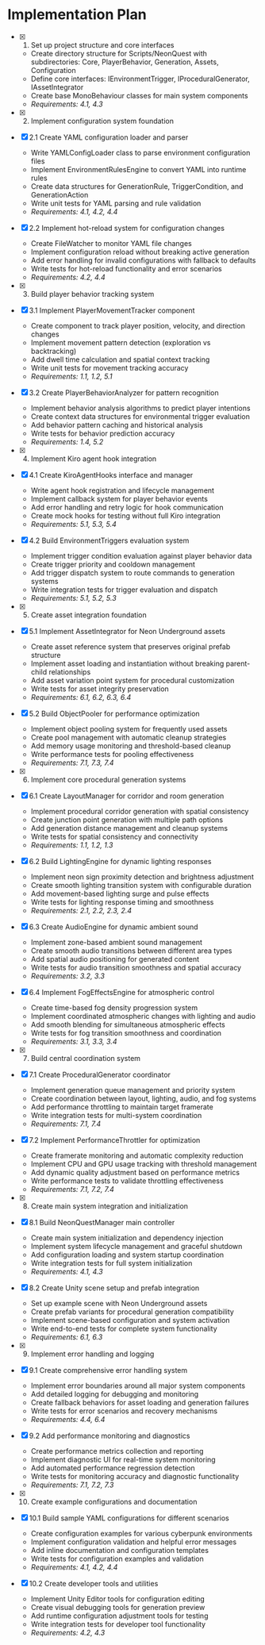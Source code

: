 # Implementation Plan

- [x] 1. Set up project structure and core interfaces






  - Create directory structure for Scripts/NeonQuest with subdirectories: Core, PlayerBehavior, Generation, Assets, Configuration
  - Define core interfaces: IEnvironmentTrigger, IProceduralGenerator, IAssetIntegrator
  - Create base MonoBehaviour classes for main system components
  - _Requirements: 4.1, 4.3_

- [x] 2. Implement configuration system foundation




- [x] 2.1 Create YAML configuration loader and parser


  - Write YAMLConfigLoader class to parse environment configuration files
  - Implement EnvironmentRulesEngine to convert YAML into runtime rules
  - Create data structures for GenerationRule, TriggerCondition, and GenerationAction
  - Write unit tests for YAML parsing and rule validation
  - _Requirements: 4.1, 4.2, 4.4_

- [x] 2.2 Implement hot-reload system for configuration changes


  - Create FileWatcher to monitor YAML file changes
  - Implement configuration reload without breaking active generation
  - Add error handling for invalid configurations with fallback to defaults
  - Write tests for hot-reload functionality and error scenarios
  - _Requirements: 4.2, 4.4_

- [x] 3. Build player behavior tracking system




- [x] 3.1 Implement PlayerMovementTracker component


  - Create component to track player position, velocity, and direction changes
  - Implement movement pattern detection (exploration vs backtracking)
  - Add dwell time calculation and spatial context tracking
  - Write unit tests for movement tracking accuracy
  - _Requirements: 1.1, 1.2, 5.1_

- [x] 3.2 Create PlayerBehaviorAnalyzer for pattern recognition


  - Implement behavior analysis algorithms to predict player intentions
  - Create context data structures for environmental trigger evaluation
  - Add behavior pattern caching and historical analysis
  - Write tests for behavior prediction accuracy
  - _Requirements: 1.4, 5.2_

- [x] 4. Implement Kiro agent hook integration










- [x] 4.1 Create KiroAgentHooks interface and manager




  - Write agent hook registration and lifecycle management
  - Implement callback system for player behavior events
  - Add error handling and retry logic for hook communication
  - Create mock hooks for testing without full Kiro integration
  - _Requirements: 5.1, 5.3, 5.4_

- [x] 4.2 Build EnvironmentTriggers evaluation system








  - Implement trigger condition evaluation against player behavior data
  - Create trigger priority and cooldown management
  - Add trigger dispatch system to route commands to generation systems
  - Write integration tests for trigger evaluation and dispatch
  - _Requirements: 5.1, 5.2, 5.3_

- [x] 5. Create asset integration foundation








- [x] 5.1 Implement AssetIntegrator for Neon Underground assets


  - Create asset reference system that preserves original prefab structure
  - Implement asset loading and instantiation without breaking parent-child relationships
  - Add asset variation point system for procedural customization
  - Write tests for asset integrity preservation
  - _Requirements: 6.1, 6.2, 6.3, 6.4_

- [x] 5.2 Build ObjectPooler for performance optimization


  - Implement object pooling system for frequently used assets
  - Create pool management with automatic cleanup strategies
  - Add memory usage monitoring and threshold-based cleanup
  - Write performance tests for pooling effectiveness
  - _Requirements: 7.1, 7.3, 7.4_

- [x] 6. Implement core procedural generation systems










- [x] 6.1 Create LayoutManager for corridor and room generation


  - Implement procedural corridor generation with spatial consistency
  - Create junction point generation with multiple path options
  - Add generation distance management and cleanup systems
  - Write tests for spatial consistency and connectivity
  - _Requirements: 1.1, 1.2, 1.3_

- [x] 6.2 Build LightingEngine for dynamic lighting responses







  - Implement neon sign proximity detection and brightness adjustment
  - Create smooth lighting transition system with configurable duration
  - Add movement-based lighting surge and pulse effects
  - Write tests for lighting response timing and smoothness
  - _Requirements: 2.1, 2.2, 2.3, 2.4_

- [x] 6.3 Create AudioEngine for dynamic ambient sound





















  - Implement zone-based ambient sound management
  - Create smooth audio transitions between different area types
  - Add spatial audio positioning for generated content
  - Write tests for audio transition smoothness and spatial accuracy
  - _Requirements: 3.2, 3.3_

- [x] 6.4 Implement FogEffectsEngine for atmospheric control









  - Create time-based fog density progression system
  - Implement coordinated atmospheric changes with lighting and audio
  - Add smooth blending for simultaneous atmospheric effects
  - Write tests for fog transition smoothness and coordination
  - _Requirements: 3.1, 3.3, 3.4_

- [x] 7. Build central coordination system





- [x] 7.1 Create ProceduralGenerator coordinator


  - Implement generation queue management and priority system
  - Create coordination between layout, lighting, audio, and fog systems
  - Add performance throttling to maintain target framerate
  - Write integration tests for multi-system coordination
  - _Requirements: 7.1, 7.4_

- [x] 7.2 Implement PerformanceThrottler for optimization


  - Create framerate monitoring and automatic complexity reduction
  - Implement CPU and GPU usage tracking with threshold management
  - Add dynamic quality adjustment based on performance metrics
  - Write performance tests to validate throttling effectiveness
  - _Requirements: 7.1, 7.2, 7.4_

- [x] 8. Create main system integration and initialization







- [x] 8.1 Build NeonQuestManager main controller



  - Create main system initialization and dependency injection
  - Implement system lifecycle management and graceful shutdown
  - Add configuration loading and system startup coordination
  - Write integration tests for full system initialization
  - _Requirements: 4.1, 4.3_

- [x] 8.2 Create Unity scene setup and prefab integration


  - Set up example scene with Neon Underground assets
  - Create prefab variants for procedural generation compatibility
  - Implement scene-based configuration and system activation
  - Write end-to-end tests for complete system functionality
  - _Requirements: 6.1, 6.3_

- [x] 9. Implement error handling and logging









- [x] 9.1 Create comprehensive error handling system


  - Implement error boundaries around all major system components
  - Add detailed logging for debugging and monitoring
  - Create fallback behaviors for asset loading and generation failures
  - Write tests for error scenarios and recovery mechanisms
  - _Requirements: 4.4, 6.4_

- [x] 9.2 Add performance monitoring and diagnostics







  - Create performance metrics collection and reporting
  - Implement diagnostic UI for real-time system monitoring
  - Add automated performance regression detection
  - Write tests for monitoring accuracy and diagnostic functionality
  - _Requirements: 7.1, 7.2, 7.3_


- [x] 10. Create example configurations and documentation



- [x] 10.1 Build sample YAML configurations for different scenarios


  - Create configuration examples for various cyberpunk environments
  - Implement configuration validation and helpful error messages
  - Add inline documentation and configuration templates
  - Write tests for configuration examples and validation
  - _Requirements: 4.1, 4.2, 4.4_

- [x] 10.2 Create developer tools and utilities


  - Implement Unity Editor tools for configuration editing
  - Create visual debugging tools for generation preview
  - Add runtime configuration adjustment tools for testing
  - Write integration tests for developer tool functionality
  - _Requirements: 4.2, 4.3_